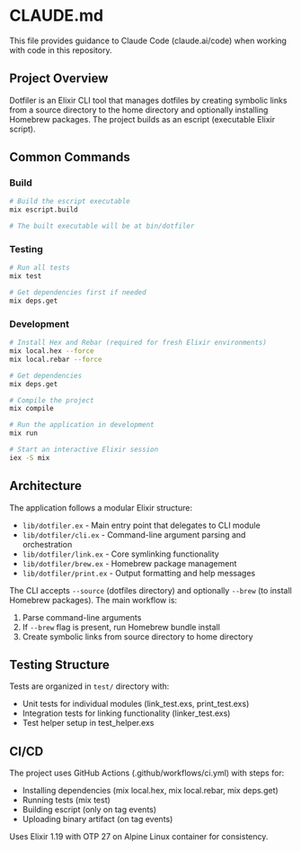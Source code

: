 # CLAUDE.md

This file provides guidance to Claude Code (claude.ai/code) when working with code in this repository.

## Project Overview

Dotfiler is an Elixir CLI tool that manages dotfiles by creating symbolic links from a source directory to the home directory and optionally installing Homebrew packages. The project builds as an escript (executable Elixir script).

## Common Commands

### Build
```bash
# Build the escript executable
mix escript.build

# The built executable will be at bin/dotfiler
```

### Testing
```bash
# Run all tests
mix test

# Get dependencies first if needed
mix deps.get
```

### Development
```bash
# Install Hex and Rebar (required for fresh Elixir environments)
mix local.hex --force
mix local.rebar --force

# Get dependencies
mix deps.get

# Compile the project
mix compile

# Run the application in development
mix run

# Start an interactive Elixir session
iex -S mix
```

## Architecture

The application follows a modular Elixir structure:

- `lib/dotfiler.ex` - Main entry point that delegates to CLI module
- `lib/dotfiler/cli.ex` - Command-line argument parsing and orchestration
- `lib/dotfiler/link.ex` - Core symlinking functionality
- `lib/dotfiler/brew.ex` - Homebrew package management
- `lib/dotfiler/print.ex` - Output formatting and help messages

The CLI accepts `--source` (dotfiles directory) and optionally `--brew` (to install Homebrew packages). The main workflow is:
1. Parse command-line arguments
2. If `--brew` flag is present, run Homebrew bundle install
3. Create symbolic links from source directory to home directory

## Testing Structure

Tests are organized in `test/` directory with:
- Unit tests for individual modules (link_test.exs, print_test.exs)
- Integration tests for linking functionality (linker_test.exs)
- Test helper setup in test_helper.exs

## CI/CD

The project uses GitHub Actions (.github/workflows/ci.yml) with steps for:
- Installing dependencies (mix local.hex, mix local.rebar, mix deps.get)
- Running tests (mix test)
- Building escript (only on tag events)
- Uploading binary artifact (on tag events)

Uses Elixir 1.19 with OTP 27 on Alpine Linux container for consistency.